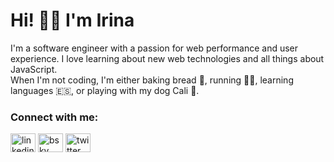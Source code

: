 # Hi!  👋🏼  I'm Irina 

I'm a software engineer with a passion for web performance and user experience. I love learning about new web technologies and all things about JavaScript. 
<br /> When I'm not coding, I'm either baking bread 🍞, running 🏃‍♀️, learning languages 🇪🇸, or playing with my dog Cali 🐶.

<h3 align="left">Connect with me:</h3>
<p align="left">
<a href="https://linkedin.com/in/irinablumenfeld" target="blank"><img align="center" src="https://raw.githubusercontent.com/rahuldkjain/github-profile-readme-generator/master/src/images/icons/Social/linked-in-alt.svg" alt="linkedin" height="30" width="40" /></a>
<a href="https://bsky.app/profile/irinablumenfeld.bsky.social" target="blank"><img align="center" src="https://github.com/user-attachments/assets/81755351-cd40-4dbf-b55b-5f32660a0eb9" alt="bsky" height="30" width="40" /></a>  
<a href="https://twitter.com/irinablumenfeld" target="blank"><img align="center" src="https://raw.githubusercontent.com/rahuldkjain/github-profile-readme-generator/master/src/images/icons/Social/twitter.svg" alt="twitter" height="30" width="40" /></a>
</p>
